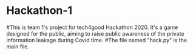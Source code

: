 # Hackathon-1
#This is team 1's project for tech4good Hackathon 2020. It's a game designed for the public, aiming to raise public awareness of the private information leakage during Covid time.
#The file named "hack.py" is the main file.
